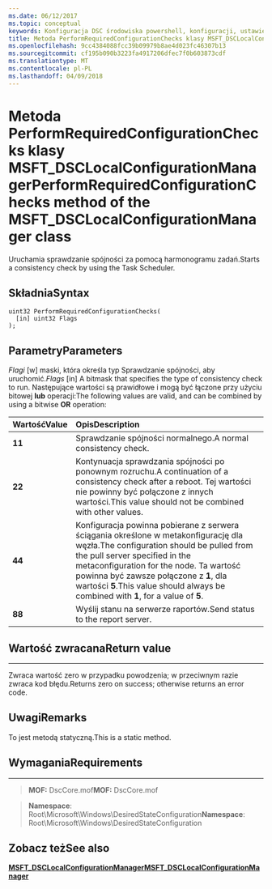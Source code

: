 ```yaml
---
ms.date: 06/12/2017
ms.topic: conceptual
keywords: Konfiguracja DSC środowiska powershell, konfiguracji, ustawienia
title: Metoda PerformRequiredConfigurationChecks klasy MSFT_DSCLocalConfigurationManager
ms.openlocfilehash: 9cc4384088fcc39b09979b8ae4d023fc46307b13
ms.sourcegitcommit: cf195b090b3223fa4917206dfec7f0b603873cdf
ms.translationtype: MT
ms.contentlocale: pl-PL
ms.lasthandoff: 04/09/2018
---
```

# <a name="performrequiredconfigurationchecks-method-of-the-msftdsclocalconfigurationmanager-class"></a><span data-ttu-id="b2757-103">Metoda PerformRequiredConfigurationChecks klasy MSFT_DSCLocalConfigurationManager</span><span class="sxs-lookup"><span data-stu-id="b2757-103">PerformRequiredConfigurationChecks method of the MSFT_DSCLocalConfigurationManager class</span></span>

<span data-ttu-id="b2757-104">Uruchamia sprawdzanie spójności za pomocą harmonogramu zadań.</span><span class="sxs-lookup"><span data-stu-id="b2757-104">Starts a consistency check by using the Task Scheduler.</span></span>

<a name="syntax"></a><span data-ttu-id="b2757-105">Składnia</span><span class="sxs-lookup"><span data-stu-id="b2757-105">Syntax</span></span>
------

```mof
uint32 PerformRequiredConfigurationChecks(
  [in] uint32 Flags
);
```

<a name="parameters"></a><span data-ttu-id="b2757-106">Parametry</span><span class="sxs-lookup"><span data-stu-id="b2757-106">Parameters</span></span>
----------

<span data-ttu-id="b2757-107">*Flagi* \[w\] maski, która określa typ Sprawdzanie spójności, aby uruchomić.</span><span class="sxs-lookup"><span data-stu-id="b2757-107">*Flags* \[in\] A bitmask that specifies the type of consistency check to run.</span></span> <span data-ttu-id="b2757-108">Następujące wartości są prawidłowe i mogą być łączone przy użyciu bitowej **lub** operacji:</span><span class="sxs-lookup"><span data-stu-id="b2757-108">The following values are valid, and can be combined by using a bitwise **OR** operation:</span></span>

|<span data-ttu-id="b2757-109">Wartość</span><span class="sxs-lookup"><span data-stu-id="b2757-109">Value</span></span> |<span data-ttu-id="b2757-110">Opis</span><span class="sxs-lookup"><span data-stu-id="b2757-110">Description</span></span> |
|:--- |:---|
|<span data-ttu-id="b2757-111">**1**</span><span class="sxs-lookup"><span data-stu-id="b2757-111">**1**</span></span> | <span data-ttu-id="b2757-112">Sprawdzanie spójności normalnego.</span><span class="sxs-lookup"><span data-stu-id="b2757-112">A normal consistency check.</span></span> |
|<span data-ttu-id="b2757-113">**2**</span><span class="sxs-lookup"><span data-stu-id="b2757-113">**2**</span></span> | <span data-ttu-id="b2757-114">Kontynuacja sprawdzania spójności po ponownym rozruchu.</span><span class="sxs-lookup"><span data-stu-id="b2757-114">A continuation of a consistency check after a reboot.</span></span> <span data-ttu-id="b2757-115">Tej wartości nie powinny być połączone z innych wartości.</span><span class="sxs-lookup"><span data-stu-id="b2757-115">This value should not be combined with other values.</span></span> |
|<span data-ttu-id="b2757-116">**4**</span><span class="sxs-lookup"><span data-stu-id="b2757-116">**4**</span></span> | <span data-ttu-id="b2757-117">Konfiguracja powinna pobierane z serwera ściągania określone w metakonfigurację dla węzła.</span><span class="sxs-lookup"><span data-stu-id="b2757-117">The configuration should be pulled from the pull server specified in the metaconfiguration for the node.</span></span> <span data-ttu-id="b2757-118">Ta wartość powinna być zawsze połączone z **1**, dla wartości **5**.</span><span class="sxs-lookup"><span data-stu-id="b2757-118">This value should always be combined with **1**, for a value of **5**.</span></span> |
|<span data-ttu-id="b2757-119">**8**</span><span class="sxs-lookup"><span data-stu-id="b2757-119">**8**</span></span> | <span data-ttu-id="b2757-120">Wyślij stanu na serwerze raportów.</span><span class="sxs-lookup"><span data-stu-id="b2757-120">Send status to the report server.</span></span> |

## <a name="return-value"></a><span data-ttu-id="b2757-121">Wartość zwracana</span><span class="sxs-lookup"><span data-stu-id="b2757-121">Return value</span></span>
------------

<span data-ttu-id="b2757-122">Zwraca wartość zero w przypadku powodzenia; w przeciwnym razie zwraca kod błędu.</span><span class="sxs-lookup"><span data-stu-id="b2757-122">Returns zero on success; otherwise returns an error code.</span></span>

## <a name="remarks"></a><span data-ttu-id="b2757-123">Uwagi</span><span class="sxs-lookup"><span data-stu-id="b2757-123">Remarks</span></span>

<span data-ttu-id="b2757-124">To jest metodą statyczną.</span><span class="sxs-lookup"><span data-stu-id="b2757-124">This is a static method.</span></span>

## <a name="requirements"></a><span data-ttu-id="b2757-125">Wymagania</span><span class="sxs-lookup"><span data-stu-id="b2757-125">Requirements</span></span>
------------
><span data-ttu-id="b2757-126">**MOF:** DscCore.mof</span><span class="sxs-lookup"><span data-stu-id="b2757-126">**MOF:** DscCore.mof</span></span>

><span data-ttu-id="b2757-127">**Namespace**: Root\Microsoft\Windows\DesiredStateConfiguration</span><span class="sxs-lookup"><span data-stu-id="b2757-127">**Namespace**: Root\Microsoft\Windows\DesiredStateConfiguration</span></span>


## <a name="see-also"></a><span data-ttu-id="b2757-128">Zobacz też</span><span class="sxs-lookup"><span data-stu-id="b2757-128">See also</span></span>


[<span data-ttu-id="b2757-129">**MSFT_DSCLocalConfigurationManager**</span><span class="sxs-lookup"><span data-stu-id="b2757-129">**MSFT_DSCLocalConfigurationManager**</span></span>](msft-dsclocalconfigurationmanager.md)